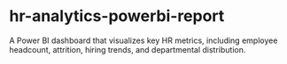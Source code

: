 # hr-analytics-powerbi-report
A Power BI dashboard that visualizes key HR metrics, including employee headcount, attrition, hiring trends, and departmental distribution.
